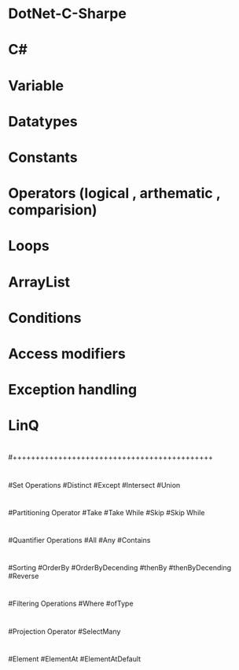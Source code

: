 # DotNet-C-Sharpe

# C# 
# Variable
# Datatypes
# Constants
# Operators (logical , arthematic , comparision)
# Loops
# ArrayList
# Conditions 
# Access modifiers
# Exception handling
# LinQ
#
#++++++++++++++++++++++++++++++++++++++++++++
#
#Set Operations
#Distinct
#Except
#Intersect
#Union
#
#Partitioning Operator
#Take
#Take While
#Skip
#Skip While
#
#Quantifier Operations
#All
#Any
#Contains
#
#Sorting
#OrderBy
#OrderByDecending
#thenBy
#thenByDecending
#Reverse
#
#Filtering Operations
#Where
#ofType
#
#Projection Operator
#SelectMany
#
#Element
#ElementAt
#ElementAtDefault
